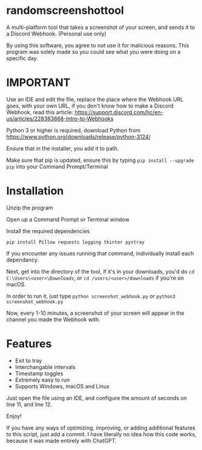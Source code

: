 # randomscreenshottool
A multi-platform tool that takes a screenshot of your screen, and sends it to a Discord Webhook. (Personal use only)

By using this software, you agree to not use it for malicious reasons. This program was solely made so you could see what you were doing on a specific day.

# IMPORTANT
Use an IDE and edit the file, replace the place where the Webhook URL goes, with your own URL, if you don't know how to make a Discord Webhook, read this article: https://support.discord.com/hc/en-us/articles/228383668-Intro-to-Webhooks

Python 3 or higher is required, download Python from https://www.python.org/downloads/release/python-3124/

Ensure that in the installer, you add it to path.

Make sure that pip is updated, ensure this by typing ```pip install --upgrade pip``` into your Command Prompt/Terminal

# Installation
Unzip the program

Open up a Command Prompt or Terminal window

Install the required dependencies

```pip install Pillow requests logging tkinter pystray```

If you encounter any issues running that command, individually install each dependancy.

Next, get into the directory of the tool, if it's in your downloads, you'd do ```cd C:\Users\<user>\Downloads```, or ```cd /users/<user>/downloads``` if you're on macOS.

In order to run it, just type ```python screenshot_webhook.py``` or ```python3 screenshot_webhook.py```

Now, every 1-10 minutes, a screenshot of your screen will appear in the channel you made the Webhook with.




# Features

- Exit to tray
- Interchangable intervals
- Timestamp toggles
- Extremely easy to run
- Supports Windows, macOS and Linux

Just open the file using an IDE, and configure the amount of seconds on line 11, and line 12.

Enjoy!




If you have any ways of optimizing, improving, or adding additional features to this script, just add a commit. I have literally no idea how this code works, because it was made entirely with ChatGPT.
